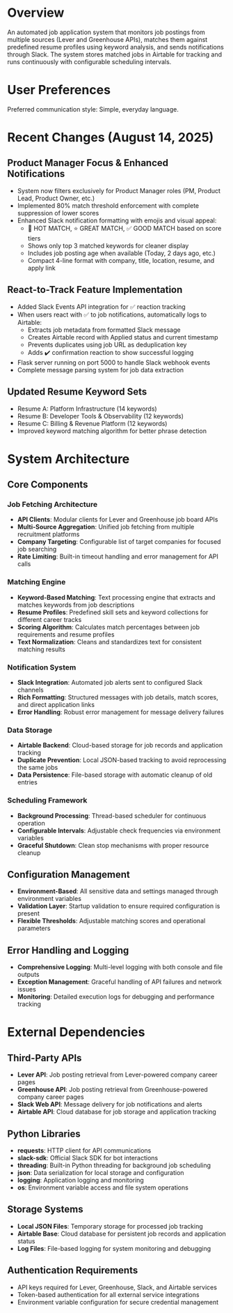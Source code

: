 # Overview

An automated job application system that monitors job postings from multiple sources (Lever and Greenhouse APIs), matches them against predefined resume profiles using keyword analysis, and sends notifications through Slack. The system stores matched jobs in Airtable for tracking and runs continuously with configurable scheduling intervals.

# User Preferences

Preferred communication style: Simple, everyday language.

# Recent Changes (August 14, 2025)

## Product Manager Focus & Enhanced Notifications
- System now filters exclusively for Product Manager roles (PM, Product Lead, Product Owner, etc.)
- Implemented 80% match threshold enforcement with complete suppression of lower scores
- Enhanced Slack notification formatting with emojis and visual appeal:
  - 🚀 HOT MATCH, ⭐ GREAT MATCH, ✅ GOOD MATCH based on score tiers
  - Shows only top 3 matched keywords for cleaner display
  - Includes job posting age when available (Today, 2 days ago, etc.)
  - Compact 4-line format with company, title, location, resume, and apply link

## React-to-Track Feature Implementation
- Added Slack Events API integration for ✅ reaction tracking
- When users react with ✅ to job notifications, automatically logs to Airtable:
  - Extracts job metadata from formatted Slack message
  - Creates Airtable record with Applied status and current timestamp
  - Prevents duplicates using job URL as deduplication key
  - Adds ✔️ confirmation reaction to show successful logging
- Flask server running on port 5000 to handle Slack webhook events
- Complete message parsing system for job data extraction

## Updated Resume Keyword Sets
- Resume A: Platform Infrastructure (14 keywords)
- Resume B: Developer Tools & Observability (12 keywords)  
- Resume C: Billing & Revenue Platform (12 keywords)
- Improved keyword matching algorithm for better phrase detection

# System Architecture

## Core Components

### Job Fetching Architecture
- **API Clients**: Modular clients for Lever and Greenhouse job board APIs
- **Multi-Source Aggregation**: Unified job fetching from multiple recruitment platforms
- **Company Targeting**: Configurable list of target companies for focused job searching
- **Rate Limiting**: Built-in timeout handling and error management for API calls

### Matching Engine
- **Keyword-Based Matching**: Text processing engine that extracts and matches keywords from job descriptions
- **Resume Profiles**: Predefined skill sets and keyword collections for different career tracks
- **Scoring Algorithm**: Calculates match percentages between job requirements and resume profiles
- **Text Normalization**: Cleans and standardizes text for consistent matching results

### Notification System
- **Slack Integration**: Automated job alerts sent to configured Slack channels
- **Rich Formatting**: Structured messages with job details, match scores, and direct application links
- **Error Handling**: Robust error management for message delivery failures

### Data Storage
- **Airtable Backend**: Cloud-based storage for job records and application tracking
- **Duplicate Prevention**: Local JSON-based tracking to avoid reprocessing the same jobs
- **Data Persistence**: File-based storage with automatic cleanup of old entries

### Scheduling Framework
- **Background Processing**: Thread-based scheduler for continuous operation
- **Configurable Intervals**: Adjustable check frequencies via environment variables
- **Graceful Shutdown**: Clean stop mechanisms with proper resource cleanup

## Configuration Management
- **Environment-Based**: All sensitive data and settings managed through environment variables
- **Validation Layer**: Startup validation to ensure required configuration is present
- **Flexible Thresholds**: Adjustable matching scores and operational parameters

## Error Handling and Logging
- **Comprehensive Logging**: Multi-level logging with both console and file outputs
- **Exception Management**: Graceful handling of API failures and network issues
- **Monitoring**: Detailed execution logs for debugging and performance tracking

# External Dependencies

## Third-Party APIs
- **Lever API**: Job posting retrieval from Lever-powered company career pages
- **Greenhouse API**: Job posting retrieval from Greenhouse-powered company career pages
- **Slack Web API**: Message delivery for job notifications and alerts
- **Airtable API**: Cloud database for job storage and application tracking

## Python Libraries
- **requests**: HTTP client for API communications
- **slack-sdk**: Official Slack SDK for bot interactions
- **threading**: Built-in Python threading for background job scheduling
- **json**: Data serialization for local storage and configuration
- **logging**: Application logging and monitoring
- **os**: Environment variable access and file system operations

## Storage Systems
- **Local JSON Files**: Temporary storage for processed job tracking
- **Airtable Base**: Cloud database for persistent job records and application status
- **Log Files**: File-based logging for system monitoring and debugging

## Authentication Requirements
- API keys required for Lever, Greenhouse, Slack, and Airtable services
- Token-based authentication for all external service integrations
- Environment variable configuration for secure credential management